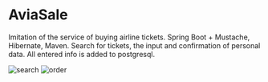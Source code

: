 # AviaSale
Imitation of the service of buying airline tickets. Spring Boot + Mustache, Hibernate, Maven.
Search for tickets, the input and confirmation of personal data. All entered info is added to postgresql.

![search](https://user-images.githubusercontent.com/36374796/64491817-47da3480-d275-11e9-91b0-e11c7f2e2a17.jpg)
![order](https://user-images.githubusercontent.com/36374796/64491818-47da3480-d275-11e9-94cc-29bfd7eb73ad.jpg)
